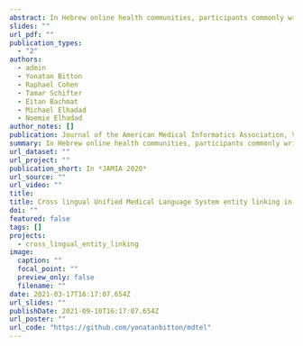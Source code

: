 ```yaml
---
abstract: In Hebrew online health communities, participants commonly write medical terms that appear as transliterated forms of a source term in English. Such transliterations introduce high variability in text and challenge text-analytics methods. To reduce their variability, medical terms must be normalized, such as linking them to Unified Medical Language System (UMLS) concepts. We present a method to identify both transliterated and translated Hebrew medical terms and link them with UMLS entities.
slides: ""
url_pdf: ""
publication_types:
  - "2"
authors:
  - admin
  - Yonatan Bitton
  - Raphael Cohen
  - Tamar Schifter
  - Eitan Bachmat
  - Michael Elhadad
  - Noemie Elhadad
author_notes: []
publication: Journal of the American Medical Informatics Association, Volume 27, Issue 10 (JAMIA 2020)
summary: In Hebrew online health communities, participants commonly write medical terms that appear as transliterated forms of a source term in English. Such transliterations introduce high variability in text and challenge text-analytics methods. To reduce their variability, medical terms must be normalized, such as linking them to Unified Medical Language System (UMLS) concepts. We present a method to identify both transliterated and translated Hebrew medical terms and link them with UMLS entities.
url_dataset: ""
url_project: ""
publication_short: In *JAMIA 2020*
url_source: ""
url_video: ""
title: 
title: Cross lingual Unified Medical Language System entity linking in online health communities
doi: ""
featured: false
tags: []
projects:
  - cross_lingual_entity_linking
image:
  caption: ""
  focal_point: ""
  preview_only: false
  filename: ""
date: 2021-03-17T16:17:07.654Z
url_slides: ""
publishDate: 2021-09-10T16:17:07.654Z
url_poster: ""
url_code: "https://github.com/yonatanbitton/mdtel"
---
```

